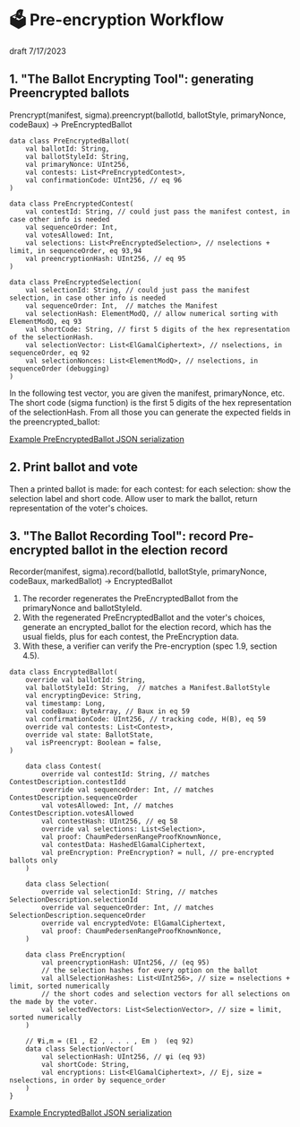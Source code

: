 # 🗳 Pre-encryption Workflow

draft 7/17/2023

## 1. "The Ballot Encrypting Tool": generating Preencrypted ballots

 Prencrypt(manifest, sigma).preencrypt(ballotId, ballotStyle, primaryNonce, codeBaux) -> PreEncryptedBallot

````
data class PreEncryptedBallot(
    val ballotId: String,
    val ballotStyleId: String,
    val primaryNonce: UInt256,
    val contests: List<PreEncryptedContest>,
    val confirmationCode: UInt256, // eq 96
)

data class PreEncryptedContest(
    val contestId: String, // could just pass the manifest contest, in case other info is needed
    val sequenceOrder: Int,
    val votesAllowed: Int,
    val selections: List<PreEncryptedSelection>, // nselections + limit, in sequenceOrder, eq 93,94
    val preencryptionHash: UInt256, // eq 95
)

data class PreEncryptedSelection(
    val selectionId: String, // could just pass the manifest selection, in case other info is needed
    val sequenceOrder: Int,  // matches the Manifest
    val selectionHash: ElementModQ, // allow numerical sorting with ElementModQ, eq 93
    val shortCode: String, // first 5 digits of the hex representation of the selectionHash.
    val selectionVector: List<ElGamalCiphertext>, // nselections, in sequenceOrder, eq 92
    val selectionNonces: List<ElementModQ>, // nselections, in sequenceOrder (debugging)
)
````

In the following test vector, you are given the manifest, primaryNonce, etc. The short code (sigma function) is the 
first 5 digits of the hex representation of the selectionHash. From all those you can generate the expected fields in the
preencrypted_ballot:

[Example PreEncryptedBallot JSON serialization](../egklib/src/commonTest/data/testvectors/PreEncryptionTestVector.json)

## 2. Print ballot and vote

Then a printed ballot is made: for each contest: for each selection: show the selection label and short code.
Allow user to mark the ballot, return representation of the voter's choices.

## 3. "The Ballot Recording Tool": record Pre-encrypted ballot in the election record

Recorder(manifest, sigma).record(ballotId, ballotStyle, primaryNonce, codeBaux, markedBallot) -> EncryptedBallot

1. The recorder regenerates the PreEncryptedBallot from the primaryNonce and ballotStyleId.
2. With the regenerated PreEncryptedBallot and the voter's choices, generate an encrypted_ballot for the election record,
   which has the usual fields, plus for each contest, the PreEncryption data.
3. With these, a verifier can verify the Pre-encryption (spec 1.9, section 4.5).

````
data class EncryptedBallot(
    override val ballotId: String,
    val ballotStyleId: String,  // matches a Manifest.BallotStyle
    val encryptingDevice: String,
    val timestamp: Long,
    val codeBaux: ByteArray, // Baux in eq 59
    val confirmationCode: UInt256, // tracking code, H(B), eq 59
    override val contests: List<Contest>,
    override val state: BallotState,
    val isPreencrypt: Boolean = false,
)

    data class Contest(
        override val contestId: String, // matches ContestDescription.contestIdd
        override val sequenceOrder: Int, // matches ContestDescription.sequenceOrder
        val votesAllowed: Int, // matches ContestDescription.votesAllowed
        val contestHash: UInt256, // eq 58
        override val selections: List<Selection>,
        val proof: ChaumPedersenRangeProofKnownNonce,
        val contestData: HashedElGamalCiphertext,
        val preEncryption: PreEncryption? = null, // pre-encrypted ballots only
    ) 

    data class Selection(
        override val selectionId: String, // matches SelectionDescription.selectionId
        override val sequenceOrder: Int, // matches SelectionDescription.sequenceOrder
        override val encryptedVote: ElGamalCiphertext,
        val proof: ChaumPedersenRangeProofKnownNonce,
    ) 

    data class PreEncryption(
        val preencryptionHash: UInt256, // (eq 95)
        // the selection hashes for every option on the ballot
        val allSelectionHashes: List<UInt256>, // size = nselections + limit, sorted numerically
        // the short codes and selection vectors for all selections on the made by the voter.
        val selectedVectors: List<SelectionVector>, // size = limit, sorted numerically
    ) 

    // Ψi,m = ⟨E1 , E2 , . . . , Em ⟩  (eq 92)
    data class SelectionVector(
        val selectionHash: UInt256, // ψi (eq 93)
        val shortCode: String,
        val encryptions: List<ElGamalCiphertext>, // Ej, size = nselections, in order by sequence_order
    )
}
````

[Example EncryptedBallot JSON serialization](../egklib/src/commonTest/data/testvectors/PreEncryptionRecordedTestVector.json)
